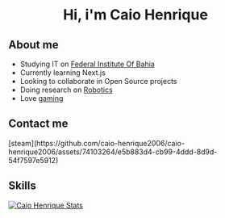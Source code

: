 <h1 align="center">Hi, i'm Caio Henrique</h1>

<h2>About me</h2>

- Studying IT on [Federal Institute Of Bahia](https://portal.ifba.edu.br/)
- Currently learning Next.js
- Looking to collaborate in Open Source projects
- Doing research on [Robotics](https://www.instagram.com/thearmengers?igsh=N3JwNGF2Z2FjcDFm)
- Love [gaming](https://steamcommunity.com/profiles/76561199191603747/)

<h2>Contact me</h2>
[steam](https://github.com/caio-henrique2006/caio-henrique2006/assets/74103264/e5b883d4-cb99-4ddd-8d9d-54f7597e5912)

<h2>Skills</h2>




[![Caio Henrique Stats](https://github-readme-stats.vercel.app/api?username=caio-henrique2006&theme=radical)](https://github.com/anuraghazra/github-readme-stats)

